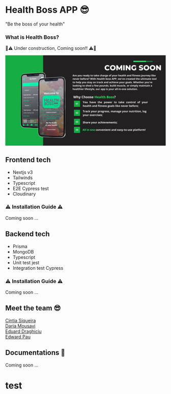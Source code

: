 # Health Boss APP 😎

"Be the boss of your health"

### What is Health Boss?

🚧⚠️ Under construction, Coming soon!! ⚠️🚧

![](./public/comingsoon.jpg)

## Frontend tech

- Nextjs v3
- Tailwinds
- Typescript
- E2E Cypress test
- Cloudinary
  <br>

### ⚠️ Installation Guide ⚠️

Coming soon ...

## Backend tech

- Prisma
- MongoDB
- Typescript
- Unit test jest
- Integration test Cypress
  <br>

### ⚠️ Installation Guide ⚠️

Coming soon ...

## Meet the team 😎

[Cintia Siqueira](https://github.com/ciisiq)<br>
[Daria Mousavi](https://github.com/dariaMousavi)<br>
[Eduard Draghiciu](https://github.com/Eduardcodes)<br>
[Edward Pau](https://github.com/edpau)<br>

## Documentations 📑

Coming soon ...
# test
